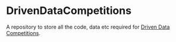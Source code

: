 # DrivenDataCompetitions

A repository to store all the code, data etc required for [Driven Data Competitions](https://www.drivendata.org/).

